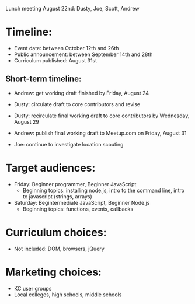 Lunch meeting August 22nd: Dusty, Joe, Scott, Andrew

# Timeline:
- Event date: between October 12th and 26th
- Public announcement: between September 14th and 28th
- Curriculum published: August 31st

## Short-term timeline:
- Andrew: get working draft finished by Friday, August 24
- Dusty: circulate draft to core contributors and revise
- Dusty: recirculate final working draft to core contributors by Wednesday, August 29
- Andrew: publish final working draft to Meetup.com on Friday, August 31

- Joe: continue to investigate location scouting

# Target audiences:
- Friday: Beginner programmer, Beginner JavaScript
   - Beginning topics: installing node.js, intro to the command line, intro to javascript (strings, arrays)
- Saturday: Begintermediate JavaScript, Beginner Node.js
   - Beginning topics: functions, events, callbacks

# Curriculum choices:
- Not included: DOM, browsers, jQuery

# Marketing choices:
- KC user groups
- Local colleges, high schools, middle schools